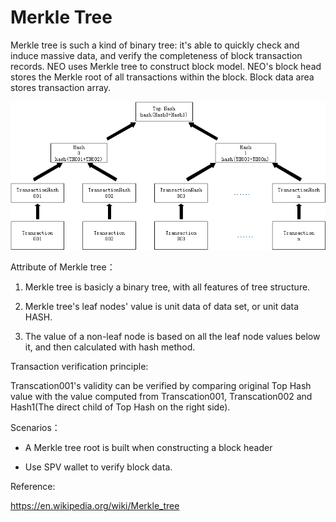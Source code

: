 # Merkle Tree

Merkle tree is such a kind of binary tree: it's able to quickly check and induce massive data, and verify the completeness of block transaction records. NEO uses Merkle tree to construct block model. NEO's block head stores the Merkle root of all transactions within the block. Block data area stores transaction array.

[![MerkleTree01](../images/blockchain_paradigm/MerkleTree01.png)](../../images/blockchain_paradigm/MerkleTree01.png)

Attribute of Merkle tree：

  1. Merkle tree is basicly a binary tree, with all features of tree structure.

  2. Merkle tree's leaf nodes' value is unit data of data set, or unit data HASH.

  3. The value of a non-leaf node is based on all the leaf node values below it, and then calculated with hash method.

Transaction verification principle:

Transcation001's validity can be verified by comparing original Top Hash value with the value computed from Transcation001, Transcation002 and Hash1(The direct child of Top Hash on the right side).


Scenarios：

- A Merkle tree root is built when constructing a block header

- Use SPV wallet to verify block data.

Reference:

<https://en.wikipedia.org/wiki/Merkle_tree>